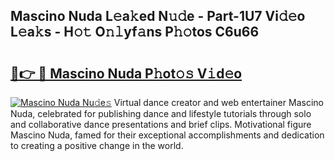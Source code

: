 ## Mascino Nuda L𝚎a𝚔ed N𝚞𝚍e - Part-1U7 Vi𝚍𝚎o L𝚎a𝚔s - H𝚘𝚝 O𝚗𝚕yf𝚊ns P𝚑𝚘tos C6u66

# <h2><a href="http://kf0c4f.oniu.top/?m=Mascino+Nuda">🔗👉 🔴 Mascino Nuda P𝚑ot𝚘𝚜 V𝚒d𝚎o</a></h2>

[![Mascino Nuda Nu𝚍e𝚜](https://i.imgur.com/0qMVB7G.gif)](http://kf0c4f.oniu.top/?m=Mascino+Nuda)
Virtual dance creator and web entertainer Mascino Nuda, celebrated for publishing dance and lifestyle tutorials through solo and collaborative dance presentations and brief clips. Motivational figure Mascino Nuda, famed for their exceptional accomplishments and dedication to creating a positive change in the world.  
